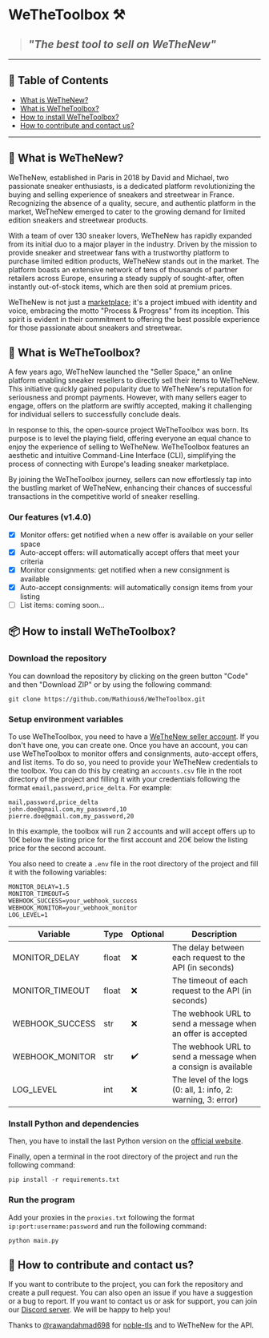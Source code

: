 # WeTheToolbox ⚒️

> ## *"The best tool to sell on WeTheNew"*

***

## 📖 Table of Contents

- [What is WeTheNew?](#what-is-wethenew)
- [What is WeTheToolbox?](#what-is-wethetoolbox)
- [How to install WeTheToolbox?](#how-to-install-wethetoolbox)
- [How to contribute and contact us?](#how-to-contribute-and-contact-us)

***

## 👟 What is WeTheNew?

WeTheNew, established in Paris in 2018 by David and Michael, two passionate sneaker enthusiasts, is a dedicated platform
revolutionizing the buying and selling experience of sneakers and streetwear in France. Recognizing the absence of a
quality, secure, and authentic platform in the market, WeTheNew emerged to cater to the growing demand for limited
edition sneakers and streetwear products.

With a team of over 130 sneaker lovers, WeTheNew has rapidly expanded from its initial duo to a major player in the
industry. Driven by the mission to provide sneaker and streetwear fans with a trustworthy platform to purchase limited
edition products, WeTheNew stands out in the market. The platform boasts an extensive network of tens of thousands of
partner retailers across Europe, ensuring a steady supply of sought-after, often instantly out-of-stock items, which are
then sold at premium prices.

WeTheNew is not just a [marketplace](https://wethenew.com/en); it's a project imbued with identity and voice, embracing
the motto "Process & Progress" from its inception. This spirit is evident in their commitment to offering the best
possible experience for those passionate about sneakers and streetwear.

## 🧰 What is WeTheToolbox?

A few years ago, WeTheNew launched the "Seller Space," an online platform enabling sneaker resellers to directly sell
their items to WeTheNew. This initiative quickly gained popularity due to WeTheNew's reputation for seriousness and
prompt payments. However, with many sellers eager to engage, offers on the platform are swiftly accepted, making it
challenging for individual sellers to successfully conclude deals.

In response to this, the open-source project WeTheToolbox was born. Its purpose is to level the playing field, offering
everyone an equal chance to enjoy the experience of selling to WeTheNew. WeTheToolbox features an aesthetic and
intuitive Command-Line Interface (CLI), simplifying the process of connecting with Europe's leading sneaker marketplace.

By joining the WeTheToolbox journey, sellers can now effortlessly tap into the bustling market of WeTheNew, enhancing
their chances of successful transactions in the competitive world of sneaker reselling.

### Our features (v1.4.0)

- [x] Monitor offers: get notified when a new offer is available on your seller space
- [x] Auto-accept offers: will automatically accept offers that meet your criteria
- [x] Monitor consignments: get notified when a new consignment is available
- [x] Auto-accept consignments: will automatically consign items from your listing
- [ ] List items: coming soon...

## 📦 How to install WeTheToolbox?

### Download the repository

You can download the repository by clicking on the green button "Code" and then "Download ZIP" or by using the following
command:

```shell
git clone https://github.com/Mathious6/WeTheToolbox.git
```

### Setup environment variables

To use WeTheToolbox, you need to have a [WeTheNew seller account](https://sell.wethenew.com/fr). If you don't have one,
you can create one. Once you have an account, you can use WeTheToolbox to monitor offers and consignments, auto-accept
offers, and list items. To do so, you need to provide your WeTheNew credentials to the toolbox. You can do this by
creating an `accounts.csv` file in the root directory of the project and filling it with your credentials following the
format `email,password,price_delta`. For example:

```csv
mail,password,price_delta
john.doe@gmail.com,my_password,10
pierre.doe@gmail.com,my_password,20
```

In this example, the toolbox will run 2 accounts and will accept offers up to 10€ below the listing price for the first
account and 20€ below the listing price for the second account.

You also need to create a `.env` file in the root directory of the project and fill it with the following variables:

```dotenv
MONITOR_DELAY=1.5
MONITOR_TIMEOUT=5
WEBHOOK_SUCCESS=your_webhook_success
WEBHOOK_MONITOR=your_webhook_monitor
LOG_LEVEL=1
```

| Variable        | Type  | Optional | Description                                                   |
|-----------------|-------|----------|---------------------------------------------------------------|
| MONITOR_DELAY   | float | ❌        | The delay between each request to the API (in seconds)        |
| MONITOR_TIMEOUT | float | ❌        | The timeout of each request to the API (in seconds)           |
| WEBHOOK_SUCCESS | str   | ❌        | The webhook URL to send a message when an offer is accepted   |
| WEBHOOK_MONITOR | str   | ✔️       | The webhook URL to send a message when a consign is available |
| LOG_LEVEL       | int   | ❌        | The level of the logs (0: all, 1: info, 2: warning, 3: error) |

### Install Python and dependencies

Then, you have to install the last Python version on the [official website](https://www.python.org/downloads/).

Finally, open a terminal in the root directory of the project and run the following command:

```shell
pip install -r requirements.txt
```

### Run the program

Add your proxies in the `proxies.txt` following the format `ip:port:username:password` and run the following command:

```shell
python main.py
```

## 🤝 How to contribute and contact us?

If you want to contribute to the project, you can fork the repository and create a pull request. You can also open an
issue if you have a suggestion or a bug to report. If you want to contact us or ask for support, you can join our
[Discord server](https://discord.gg/weyJWxD6Eb). We will be happy to help you!

Thanks to [@rawandahmad698](https://github.com/rawandahmad698) for
[noble-tls](https://github.com/rawandahmad698/noble-tls) and to WeTheNew for the API.

